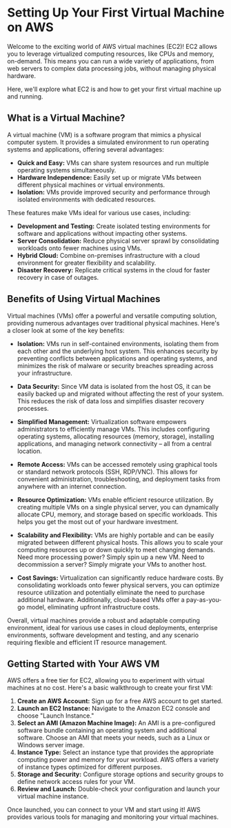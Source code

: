 # Setting Up Your First Virtual Machine on AWS

Welcome to the exciting world of AWS virtual machines (EC2)! EC2 allows you to leverage virtualized computing resources, like CPUs and memory, on-demand. This means you can run a wide variety of applications, from web servers to complex data processing jobs, without managing physical hardware. 

Here, we'll explore what EC2 is and how to get your first virtual machine up and running.

## What is a Virtual Machine?

A virtual machine (VM) is a software program that mimics a physical computer system. It provides a simulated environment to run operating systems and applications, offering several advantages:

* **Quick and Easy:** VMs can share system resources and run multiple operating systems simultaneously.
* **Hardware Independence:** Easily set up or migrate VMs between different physical machines or virtual environments.
* **Isolation:** VMs provide improved security and performance through isolated environments with dedicated resources.

These features make VMs ideal for various use cases, including:

* **Development and Testing:** Create isolated testing environments for software and applications without impacting other systems.
* **Server Consolidation:** Reduce physical server sprawl by consolidating workloads onto fewer machines using VMs.
* **Hybrid Cloud:** Combine on-premises infrastructure with a cloud environment for greater flexibility and scalability.
* **Disaster Recovery:** Replicate critical systems in the cloud for faster recovery in case of outages.

## Benefits of Using Virtual Machines

Virtual machines (VMs) offer a powerful and versatile computing solution, providing numerous advantages over traditional physical machines. Here's a closer look at some of the key benefits:

* **Isolation:** VMs run in self-contained environments, isolating them from each other and the underlying host system. This enhances security by preventing conflicts between applications and operating systems, and minimizes the risk of malware or security breaches spreading across your infrastructure.

* **Data Security:**  Since VM data is isolated from the host OS, it can be easily backed up and migrated without affecting the rest of your system. This reduces the risk of data loss and simplifies disaster recovery processes.

* **Simplified Management:**  Virtualization software empowers administrators to efficiently manage VMs. This includes configuring operating systems, allocating resources (memory, storage), installing applications, and managing network connectivity – all from a central location.

* **Remote Access:**  VMs can be accessed remotely using graphical tools or standard network protocols (SSH, RDP/VNC). This allows for convenient administration, troubleshooting, and deployment tasks from anywhere with an internet connection. 

* **Resource Optimization:**  VMs enable efficient resource utilization. By creating multiple VMs on a single physical server, you can dynamically allocate CPU, memory, and storage based on specific workloads. This helps you get the most out of your hardware investment.

* **Scalability and Flexibility:** VMs are highly portable and can be easily migrated between different physical hosts. This allows you to scale your computing resources up or down quickly to meet changing demands. Need more processing power? Simply spin up a new VM. Need to decommission a server? Simply migrate your VMs to another host.

* **Cost Savings:**  Virtualization can significantly reduce hardware costs. By consolidating workloads onto fewer physical servers, you can optimize resource utilization and potentially eliminate the need to purchase additional hardware. Additionally, cloud-based VMs offer a pay-as-you-go model, eliminating upfront infrastructure costs.

Overall, virtual machines provide a robust and adaptable computing environment, ideal for various use cases in cloud deployments, enterprise environments, software development and testing, and any scenario requiring flexible and efficient IT resource management.


## Getting Started with Your AWS VM

AWS offers a free tier for EC2, allowing you to experiment with virtual machines at no cost. Here's a basic walkthrough to create your first VM:

1. **Create an AWS Account:** Sign up for a free AWS account to get started.
2. **Launch an EC2 Instance:**  Navigate to the Amazon EC2 console and choose "Launch Instance."
3. **Select an AMI (Amazon Machine Image):** An AMI is a pre-configured software bundle containing an operating system and additional software. Choose an AMI that meets your needs, such as a Linux or Windows server image.
4. **Instance Type:** Select an instance type that provides the appropriate computing power and memory for your workload. AWS offers a variety of instance types optimized for different purposes.
5. **Storage and Security:** Configure storage options and security groups to define network access rules for your VM.
6. **Review and Launch:** Double-check your configuration and launch your virtual machine instance.

Once launched, you can connect to your VM and start using it! AWS provides various tools for managing and monitoring your virtual machines.


